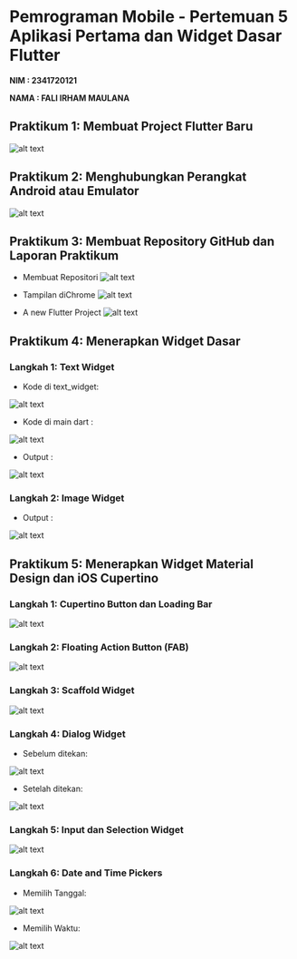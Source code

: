 # Pemrograman Mobile - Pertemuan 5 Aplikasi Pertama dan Widget Dasar Flutter

**NIM : 2341720121**

**NAMA : FALI IRHAM MAULANA**

## Praktikum 1: Membuat Project Flutter Baru

![alt text](images/image.png)

## Praktikum 2: Menghubungkan Perangkat Android atau Emulator

![alt text](images/image-1.png)

## Praktikum 3: Membuat Repository GitHub dan Laporan Praktikum

- Membuat Repositori
![alt text](images/image-2.png)

- Tampilan diChrome
![alt text](images/image-3.png)

- A new Flutter Project
![alt text](images/01.png)

## Praktikum 4: Menerapkan Widget Dasar

### Langkah 1: Text Widget
- Kode di text_widget:

![alt text](images/code.png)

- Kode di main dart : 

![alt text](images/image-5.png)

- Output :

![alt text](images/image-4.png)

### Langkah 2: Image Widget

- Output : 

![alt text](images/image-6.png)

## Praktikum 5: Menerapkan Widget Material Design dan iOS Cupertino

### Langkah 1: Cupertino Button dan Loading Bar

![alt text](images/image-7.png)

### Langkah 2: Floating Action Button (FAB)

![alt text](images/image-8.png)

### Langkah 3: Scaffold Widget

![alt text](images/image-9.png)

### Langkah 4: Dialog Widget

- Sebelum ditekan: 

![alt text](images/image-10.png)

- Setelah ditekan:

![alt text](images/image-11.png)

### Langkah 5: Input dan Selection Widget

![alt text](images/image-12.png)

### Langkah 6: Date and Time Pickers

- Memilih Tanggal: 

![alt text](images/image-13.png)

- Memilih Waktu:

![alt text](images/image-14.png)